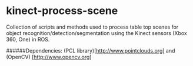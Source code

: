 # kinect-process-scene
Collection of scripts and methods used to process table top scenes for object recognition/detection/segmentation using the Kinect sensors (Xbox 360, One) in ROS.

######Dependencies:
(PCL library)[http://www.pointclouds.org] and (OpenCV) [http://www.opencv.org]

